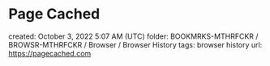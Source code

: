 # Page Cached

created: October 3, 2022 5:07 AM (UTC)
folder: BOOKMRKS-MTHRFCKR / BROWSR-MTHRFCKR / Browser / Browser History
tags: browser history
url: https://pagecached.com